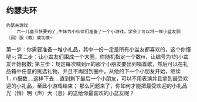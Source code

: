 ## 约瑟夫环
    约瑟夫游戏
        六一儿童节快要到了,牛妹为小伙伴们准备了一个小游戏，学会了可以将一堆小盆友驯（调）服（教）成功噢~
第一步：你需要准备一堆小礼品，其中一份一定是所有小盆友都喜欢的，这个你懂哒~;
第二步：让小盆友们围成一个大圈，你随机指定一个数m，让编号为1的小盆友开始报数;
第三步：规定每次喊到m的那个小朋友要出列唱首歌，然后可以在礼品箱中任意的挑选礼物，并且不再回到圈中，从他的下一个小朋友开始，继续1...m报数....这样下去....直到剩下最后一个小朋友，可以不用表演并且拿到最受欢迎的小礼品，至此小游戏结束；
那么问题来了，你如何才能把最受欢迎的小礼品光（悄）明（声）大（息）的送给你最喜欢的小盆友呢？
